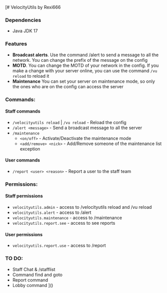 [# VelocityUtils by Rexi666
### Dependencies
- Java JDK 17

### Features
- **Broadcast alerts**. Use the command /alert to send a message to all the network. You can change the prefix of the message on the config
- **MOTD**. You can change the MOTD of your network in the config. If you make a change with your server online, you can use the command `/vu reload` to reload it
- **Maintenance** You can set your server on maintenance mode, so only the ones who are on the config can access the server

### Commands:
#### Staff commands
- `/velocityutils reload` | `/vu reload` - Reload the config
- `/alert <message>` - Send a broadcast message to all the server
- `/maintenance`
  - `<on/off>` - Activate/Deactivate the maintenance mode
  - `<add/remove> <nick>` - Add/Remove someone of the maintenance list exception
#### User commands
- `/report <user> <reason>` - Report a user to the staff team

### Permissions:
#### Staff permissions
- `velocityutils.admin` - access to /velocityutils reload and /vu reload
- `velocityutils.alert` - access to /alert
- `velocityutils.maintenance` - access to /maintenance
- `velocityutils.report.see` - access to see reports
#### User permissions
- `velocityutils.report.use` - access to /report 

### TO DO:
- Staff Chat & /stafflist
- Command find and goto
- Report command
- Lobby command
]()